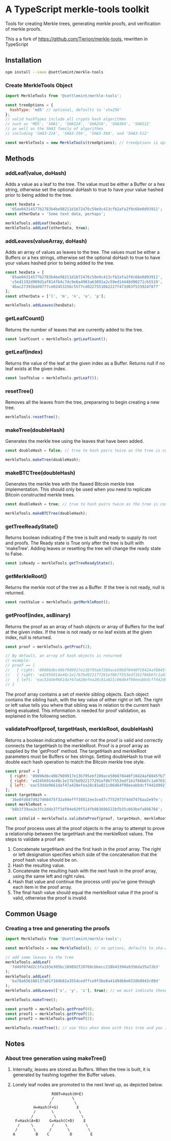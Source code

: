 # A TypeScript merkle-tools toolkit

Tools for creating Merkle trees, generating merkle proofs, and verification of merkle proofs.

This a a fork of https://github.com/Tierion/merkle-tools, rewritten in TypeScript

## Installation

```sh
npm install --save @settlemint/merkle-tools
```

### Create MerkleTools Object

```js
import MerkleTools from '@settlemint/merkle-tools';

const treeOptions = {
  hashType: 'md5' // optional, defaults to 'sha256'
};
// valid hashTypes include all crypto hash algorithms
// such as 'MD5', 'SHA1', 'SHA224', 'SHA256', 'SHA384', 'SHA512'
// as well as the SHA3 family of algorithms
// including 'SHA3-224', 'SHA3-256', 'SHA3-384', and 'SHA3-512'

const merkleTools = new MerkleTools(treeOptions); // treeOptions is optional
```

## Methods

### addLeaf(value, doHash)

Adds a value as a leaf to the tree. The value must be either a Buffer or a hex string, otherwise set the optional doHash to true to have your value hashed prior to being added to the tree.

```js
const hexData =
  '05ae04314577b2783b4be98211d1b72476c59e9c413cfb2afa2f0c68e0d93911';
const otherData = 'Some text data, perhaps';

merkleTools.addLeaf(hexData);
merkleTools.addLeaf(otherData, true);
```

### addLeaves(valueArray, doHash)

Adds an array of values as leaves to the tree. The values must be either a Buffers or a hex strings, otherwise set the optional doHash to true to have your values hashed prior to being added to the tree.

```js
const hexData = [
  '05ae04314577b2783b4be98211d1b72476c59e9c413cfb2afa2f0c68e0d93911',
  'c5ed1192d909d1af814f64c7dc9e6a4983a63891a2c59ed14448d90271cb5519',
  '4bac27393bdd9777ce02453256c5577cd02275510b2227f473d03f533924f877'
];
const otherData = ['l', 'm', 'n', 'o', 'p'];

merkleTools.addLeaves(hexData);
```

### getLeafCount()

Returns the number of leaves that are currently added to the tree.

```js
const leafCount = merkleTools.getLeafCount();
```

### getLeaf(index)

Returns the value of the leaf at the given index as a Buffer. Returns null if no leaf exists at the given index.

```js
const leafValue = merkleTools.getLeaf(5);
```

### resetTree()

Removes all the leaves from the tree, prepararing to begin creating a new tree.

```js
merkleTools.resetTree();
```

### makeTree(doubleHash)

Generates the merkle tree using the leaves that have been added.

```js
const doubleHash = false; // true to hash pairs twice as the tree is constructed

merkleTools.makeTree(doubleHash);
```

### makeBTCTree(doubleHash)

Generates the merkle tree with the flawed Bitcoin merkle tree implementation.
This should only be used when you need to replicate Bitcoin constructed merkle trees.

```js
const doubleHash = true; // true to hash pairs twice as the tree is constructed

merkleTools.makeBTCTree(doubleHash);
```

### getTreeReadyState()

Returns boolean indicating if the tree is built and ready to supply its root and proofs. The Ready state is True only after the tree is built with 'makeTree'. Adding leaves or resetting the tree will change the ready state to False.

```js
const isReady = merkleTools.getTreeReadyState();
```

### getMerkleRoot()

Returns the merkle root of the tree as a Buffer. If the tree is not ready, null is returned.

```js
const rootValue = merkleTools.getMerkleRoot();
```

### getProof(index, asBinary)

Returns the proof as an array of hash objects or array of Buffers for the leaf at the given index. If the tree is not ready or no leaf exists at the given index, null is returned.

```js
const proof = merkleTools.getProof(2);

// By default, an array of hash objects is returned
// example:
// proof == [
//   { right: '09096dbc49b7909917e13b795ebf289ace50b870440f10424af8845fb7761ea5' },
//   { right: 'ed2456914e48c1e17b7bd922177291ef8b7f553edf1b1f66b6fc1a076524b22f' },
//   { left: 'eac53dde9661daf47a428efea28c81a021c06d64f98eeabbdcff442d992153a8' }
// ]
```

The proof array contains a set of merkle sibling objects. Each object contains the sibling hash, with the key value of either right or left. The right or left value tells you where that sibling was in relation to the current hash being evaluated. This information is needed for proof validation, as explained in the following section.

### validateProof(proof, targetHash, merkleRoot, doubleHash)

Returns a boolean indicating whether or not the proof is valid and correctly connects the targetHash to the merkleRoot. Proof is a proof array as supplied by the 'getProof' method. The targetHash and merkleRoot parameters must be Buffers or hex strings. Setting doubleHash to true will double each hash operation to match the Bitcoin merkle tree style.

```js
const proof = [
  { right: '09096dbc49b7909917e13b795ebf289ace50b870440f10424af8845fb7761ea5' },
  { right: 'ed2456914e48c1e17b7bd922177291ef8b7f553edf1b1f66b6fc1a076524b22f' },
  { left: 'eac53dde9661daf47a428efea28c81a021c06d64f98eeabbdcff442d992153a8' }
];
const targetHash =
  '36e0fd847d927d68475f32a94efff30812ee3ce87c7752973f4dd7476aa2e97e';
const merkleRoot =
  'b8b1f39aa2e3fc2dde37f3df04e829f514fb98369b522bfb35c663befa896766';

const isValid = merkleTools.validateProof(proof, targetHash, merkleRoot);
```

The proof process uses all the proof objects in the array to attempt to prove a relationship between the targetHash and the merkleRoot values. The steps to validate a proof are:

1.  Concatenate targetHash and the first hash in the proof array. The right or left designation specifies which side of the concatenation that the proof hash value should be on.
2.  Hash the resulting value.
3.  Concatenate the resulting hash with the next hash in the proof array, using the same left and right rules.
4.  Hash that value and continue the process until you’ve gone through each item in the proof array.
5.  The final hash value should equal the merkleRoot value if the proof is valid, otherwise the proof is invalid.

## Common Usage

### Creating a tree and generating the proofs

```js
import MerkleTools from '@settlemint/merkle-tools';

const merkleTools = new MerkleTools(); // no options, defaults to sha-256 hash type

// add some leaves to the tree
merkleTools.addLeaf(
  '7d49f074d2c3fa193e305bc109892f20760cbbecc218b43394a9356da35a72b3'
);
merkleTools.addLeaf(
  'ba78a656108137a01f104b82a3554cedffce9f36e8a4149d68e0310b0943c09d'
);
merkleTools.addLeaves(['x', 'y', 'z'], true); // we must indicate these values need to be hashed

merkleTools.makeTree();

const proof0 = merkleTools.getProof(0);
const proof1 = merkleTools.getProof(1);
const proof2 = merkleTools.getProof(2);

merkleTools.resetTree(); // use this when done with this tree and you intend on creating a new one
```

## Notes

### About tree generation using makeTree()

1.  Internally, leaves are stored as Buffers. When the tree is built, it is generated by hashing together the Buffer values.
2.  Lonely leaf nodes are promoted to the next level up, as depicted below.

                         ROOT=Hash(H+E)
                         /        \
                        /          \
                 H=Hash(F+G)        E
                 /       \           \
                /         \           \
         F=Hash(A+B)    G=Hash(C+D)    E
          /     \        /     \        \
         /       \      /       \        \
        A         B    C         D        E
